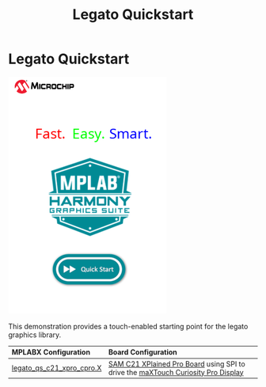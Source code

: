 ﻿---
parent: Example Applications
title: Legato Quickstart
nav_order: 3
---

# Legato Quickstart

![](./../../docs/images/legato_qs_c21_xpro_cpro_run.png)

This demonstration provides a touch-enabled starting point for the legato graphics library.

|MPLABX Configuration|Board Configuration|
|:-------------------|:------------------|
|[legato\_qs\_c21\_xpro\_cpro.X](./firmware/legato_qs_c21_xpro_cpro.X/readme.md)|[SAM C21 XPlained Pro Board](https://www.microchip.com/DevelopmentTools/ProductDetails/ATSAMC21-XPRO) using SPI to drive the [maXTouch Curiosity Pro Display](https://www.microchip.com/Developmenttools/ProductDetails/AC320007)|



